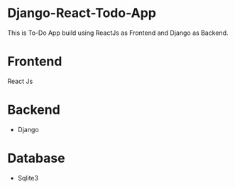 # Django-React-Todo-App

This is To-Do App build using ReactJs as Frontend and Django as Backend.


# Frontend
  React Js


# Backend
  * Django 


# Database 

  * Sqlite3 
